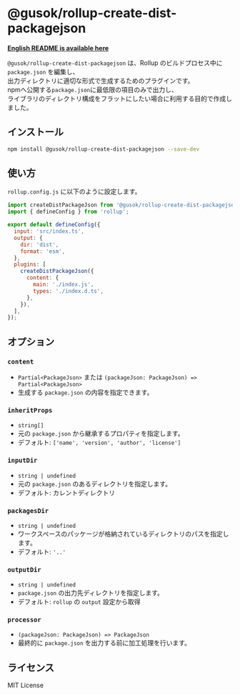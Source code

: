 # @gusok/rollup-create-dist-packagejson

**[English README is available here](./README.md)**

`@gusok/rollup-create-dist-packagejson` は、Rollup のビルドプロセス中に `package.json` を編集し、  
出力ディレクトリに適切な形式で生成するためのプラグインです。  
npmへ公開する`package.json`に最低限の項目のみで出力し、  
ライブラリのディレクトリ構成をフラットにしたい場合に利用する目的で作成しました。

## インストール

```sh
npm install @gusok/rollup-create-dist-packagejson --save-dev
```

## 使い方

`rollup.config.js` に以下のように設定します。

```js
import createDistPackageJson from '@gusok/rollup-create-dist-packagejson';
import { defineConfig } from 'rollup';

export default defineConfig({
  input: 'src/index.ts',
  output: {
    dir: 'dist',
    format: 'esm',
  },
  plugins: [
    createDistPackageJson({
      content: {
        main: './index.js',
        types: './index.d.ts',
      },
    }),
  ],
});
```

## オプション

### `content`

- `Partial<PackageJson>` または `(packageJson: PackageJson) => Partial<PackageJson>`
- 生成する `package.json` の内容を指定できます。

### `inheritProps`

- `string[]`
- 元の `package.json` から継承するプロパティを指定します。
- デフォルト: `['name', 'version', 'author', 'license']`

### `inputDir`

- `string | undefined`
- 元の `package.json` のあるディレクトリを指定します。
- デフォルト: カレントディレクトリ

### `packagesDir`

- `string | undefined`
- ワークスペースのパッケージが格納されているディレクトリのパスを指定します。
- デフォルト: `'..'`

### `outputDir`

- `string | undefined`
- `package.json` の出力先ディレクトリを指定します。
- デフォルト: `rollup` の `output` 設定から取得

### `processor`

- `(packageJson: PackageJson) => PackageJson`
- 最終的に `package.json` を出力する前に加工処理を行います。

## ライセンス

MIT License
